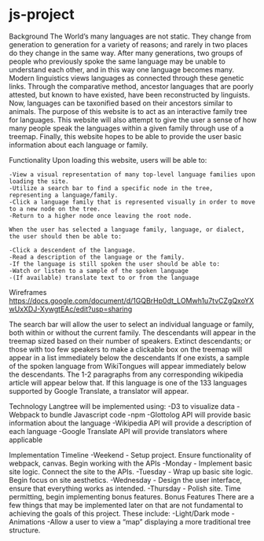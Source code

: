 # js-project
Background
	The World’s many languages are not static. They change from generation to generation for a variety of reasons; and rarely in two places do they change in the same way. After many generations, two groups of people who previously spoke the same language may be unable to understand each other, and in this way one language becomes many. Modern linguistics views languages as connected through these genetic links. Through the comparative method, ancestor languages that are poorly attested, but known to have existed, have been reconstructed by linguists. Now, languages can be taxonified based on their ancestors similar to animals.
	The purpose of this website is to act as an interactive family tree for languages. This website will also attempt to give the user a sense of how many people speak the languages within a given family through use of a treemap. Finally, this website hopes to be able to provide the user basic information about each language or family.

Functionality
Upon loading this website, users will be able to:

    -View a visual representation of many top-level language families upon loading the site.
    -Utilize a search bar to find a specific node in the tree, representing a language/family.
    -Click a language family that is represented visually in order to move to a new node on the tree.
    -Return to a higher node once leaving the root node.

	When the user has selected a language family, language, or dialect, the user should then be able to:

    -Click a descendent of the language.
    -Read a description of the language or the family.
    -If the language is still spoken the user should be able to:
    -Watch or listen to a sample of the spoken language
    -(If available) translate text to or from the language






Wireframes
https://docs.google.com/document/d/1GQBrHp0dt_LOMwh1u7tvCZgQxoYXwUxXDJ-XywgtEAc/edit?usp=sharing

The search bar will allow the user to select an individual language or family, both within or without the current family.
The descendants will appear in the treemap sized based on their number of speakers.
Extinct descendants; or those with too few speakers to make a clickable box on the treemap will appear in a list immediately below the descendants
If one exists, a sample of the spoken language from WikiTongues will appear immediately below the descendants.
The 1-2 paragraphs from any corresponding wikipedia article will appear below that.
If this language is one of the 133 languages supported by Google Translate, a translator will appear.



Technology
Langtree will be implemented using:
    -D3 to visualize data
    -Webpack to bundle Javascript code
    -npm
    -Glottolog API will provide basic information about the language
    -Wikipedia API will provide a description of each language
    -Google Translate API will provide translators where applicable


Implementation Timeline
    -Weekend - Setup project. Ensure functionality of webpack, canvas. Begin working with the APIs
    -Monday - Implement basic site logic. Connect the site to the APIs.
    -Tuesday - Wrap up basic site logic. Begin focus on site aesthetics.
    -Wednesday - Design the user interface, ensure that everything works as intended.
    -Thursday - Polish site. Time permitting, begin implementing bonus features. 
    Bonus Features
	There are a few things that may be implemented later on that are not fundamental to achieving the goals of this project. These include:
        -Light/Dark mode
        -Animations
        -Allow a user to view a “map” displaying a more traditional tree structure.
